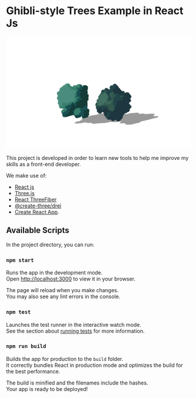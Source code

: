 # Ghibli-style Trees Example in React Js

![img_tree](doc/img_1.png)

This project is developed in order to learn new tools to help me improve my skills as a front-end developer.

We make use of:
- [React js](https://react.dev/)
- [Three.js](https://threejs.org/)
- [React ThreeFiber](https://docs.pmnd.rs/react-three-fiber/getting-started/introduction)
- [@create-three/drei](https://www.npmjs.com/package/@react-three/drei)
- [Create React App](https://github.com/facebook/create-react-app).

## Available Scripts

In the project directory, you can run:

### `npm start`

Runs the app in the development mode.\
Open [http://localhost:3000](http://localhost:3000) to view it in your browser.

The page will reload when you make changes.\
You may also see any lint errors in the console.

### `npm test`

Launches the test runner in the interactive watch mode.\
See the section about [running tests](https://facebook.github.io/create-react-app/docs/running-tests) for more information.

### `npm run build`

Builds the app for production to the `build` folder.\
It correctly bundles React in production mode and optimizes the build for the best performance.

The build is minified and the filenames include the hashes.\
Your app is ready to be deployed!